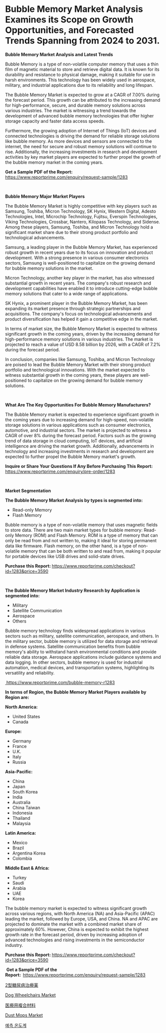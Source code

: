 <p><h1>Bubble Memory Market Analysis Examines its Scope on Growth Opportunities, and Forecasted Trends Spanning from 2024 to 2031.</h1></p><p><strong>Bubble Memory Market Analysis and Latest Trends</strong></p>
<p><p>Bubble Memory is a type of non-volatile computer memory that uses a thin film of magnetic material to store and retrieve digital data. It is known for its durability and resistance to physical damage, making it suitable for use in harsh environments. This technology has been widely used in aerospace, military, and industrial applications due to its reliability and long lifespan.</p><p>The Bubble Memory Market is expected to grow at a CAGR of 7.00% during the forecast period. This growth can be attributed to the increasing demand for high-performance, secure, and durable memory solutions across various industries. The market is witnessing a trend towards the development of advanced bubble memory technologies that offer higher storage capacity and faster data access speeds.</p><p>Furthermore, the growing adoption of Internet of Things (IoT) devices and connected technologies is driving the demand for reliable storage solutions like bubble memory. As more devices and sensors are connected to the internet, the need for secure and robust memory solutions will continue to rise. Additionally, the increasing investments in research and development activities by key market players are expected to further propel the growth of the bubble memory market in the coming years.</p></p>
<p><strong>Get a Sample PDF of the Report:&nbsp;</strong> <a href="https://www.reportprime.com/enquiry/request-sample/1283">https://www.reportprime.com/enquiry/request-sample/1283</a></p>
<p>&nbsp;</p>
<p><strong>Bubble Memory Major Market Players</strong></p>
<p><p>The Bubble Memory Market is highly competitive with key players such as Samsung, Toshiba, Micron Technology, SK Hynix, Western Digital, Adesto Technologies, Intel, Microchip Technology, Fujitsu, Everspin Technologies, Viking Technologies, Crossbar, Nantero, Kilopass Technology, and Sidense. Among these players, Samsung, Toshiba, and Micron Technology hold a significant market share due to their strong product portfolio and technological advancements.</p><p>Samsung, a leading player in the Bubble Memory Market, has experienced robust growth in recent years due to its focus on innovation and product development. With a strong presence in various consumer electronics sectors, Samsung is well-positioned to capitalize on the growing demand for bubble memory solutions in the market.</p><p>Micron Technology, another key player in the market, has also witnessed substantial growth in recent years. The company's robust research and development capabilities have enabled it to introduce cutting-edge bubble memory solutions that cater to a wide range of applications.</p><p>SK Hynix, a prominent player in the Bubble Memory Market, has been expanding its market presence through strategic partnerships and acquisitions. The company's focus on technological advancements and product diversification has helped it gain a competitive edge in the market.</p><p>In terms of market size, the Bubble Memory Market is expected to witness significant growth in the coming years, driven by the increasing demand for high-performance memory solutions in various industries. The market is projected to reach a value of USD 8.58 billion by 2026, with a CAGR of 7.2% during the forecast period.</p><p>In conclusion, companies like Samsung, Toshiba, and Micron Technology are poised to lead the Bubble Memory Market with their strong product portfolio and technological innovations. With the market expected to witness substantial growth in the coming years, these players are well-positioned to capitalize on the growing demand for bubble memory solutions.</p></p>
<p>&nbsp;</p>
<p><strong>What Are The Key Opportunities For Bubble Memory Manufacturers?</strong></p>
<p><p>The Bubble Memory market is expected to experience significant growth in the coming years due to increasing demand for high-speed, non-volatile storage solutions in various applications such as consumer electronics, automotive, and industrial sectors. The market is projected to witness a CAGR of over 8% during the forecast period. Factors such as the growing trend of data storage in cloud computing, IoT devices, and artificial intelligence are driving the market growth. Additionally, advancements in technology and increasing investments in research and development are expected to further propel the Bubble Memory market's growth.</p></p>
<p><strong>Inquire or Share Your Questions If Any Before Purchasing This Report:</strong> <a href="https://www.reportprime.com/enquiry/pre-order/1283">https://www.reportprime.com/enquiry/pre-order/1283</a></p>
<p>&nbsp;</p>
<p><strong>Market Segmentation</strong></p>
<p><strong>The Bubble Memory Market Analysis by types is segmented into:</strong></p>
<p><ul><li>Read-only Memory</li><li>Flash Memory</li></ul></p>
<p><p>Bubble memory is a type of non-volatile memory that uses magnetic fields to store data. There are two main market types for bubble memory: Read-only Memory (ROM) and Flash Memory. ROM is a type of memory that can only be read from and not written to, making it ideal for storing permanent data like firmware. Flash memory, on the other hand, is a type of non-volatile memory that can be both written to and read from, making it popular for portable devices like USB drives and solid-state drives.</p></p>
<p><strong>Purchase this Report:&nbsp;</strong><a href="https://www.reportprime.com/checkout?id=1283&price=3590">https://www.reportprime.com/checkout?id=1283&price=3590</a></p>
<p>&nbsp;</p>
<p><strong>The Bubble Memory Market Industry Research by Application is segmented into:</strong></p>
<p><ul><li>Military</li><li>Satellite Communication</li><li>Aerospace</li><li>Others</li></ul></p>
<p><p>Bubble memory technology finds widespread applications in various sectors such as military, satellite communication, aerospace, and others. In the military sector, bubble memory is utilized for data storage and retrieval in defense systems. Satellite communication benefits from bubble memory's ability to withstand harsh environmental conditions and provide reliable data storage. Aerospace applications include guidance systems and data logging. In other sectors, bubble memory is used for industrial automation, medical devices, and transportation systems, highlighting its versatility and reliability.</p></p>
<p><a href="https://www.reportprime.com/bubble-memory-r1283">&nbsp;https://www.reportprime.com/bubble-memory-r1283</a></p>
<p><strong>In terms of Region, the Bubble Memory Market Players available by Region are:</strong></p>
<p>
    <p> <strong> North America: </strong>
        <ul>
            <li>United States</li>
            <li>Canada</li>
        </ul>
        </p> 
    <p> <strong> Europe: </strong>
        <ul>
            <li>Germany</li>
            <li>France</li>
            <li>U.K.</li>
            <li>Italy</li>
            <li>Russia</li>
        </ul>
        </p> 
    <p> <strong> Asia-Pacific: </strong>
        <ul>
            <li>China</li>
            <li>Japan</li>
            <li>South Korea</li>
            <li>India</li>
            <li>Australia</li>
            <li>China Taiwan</li>
            <li>Indonesia</li>
            <li>Thailand</li>
            <li>Malaysia</li>
        </ul>
        </p> 
    <p> <strong> Latin America: </strong>
        <ul>
            <li>Mexico</li>
            <li>Brazil</li>
            <li>Argentina Korea</li>
            <li>Colombia</li>
        </ul>
        </p> 
    <p> <strong> Middle East & Africa: </strong>
        <ul>
            <li>Turkey</li>
            <li>Saudi</li>
            <li>Arabia</li>
            <li>UAE</li>
            <li>Korea</li>
        </ul>
    </p>
    </p>
<p><p>The bubble memory market is expected to witness significant growth across various regions, with North America (NA) and Asia-Pacific (APAC) leading the market, followed by Europe, USA, and China. NA and APAC are projected to dominate the market with a combined market share of approximately 60%. However, China is expected to exhibit the highest growth rate in the forecast period, driven by increasing adoption of advanced technologies and rising investments in the semiconductor industry.</p></p>
<p><strong>Purchase this Report: </strong><a href="https://www.reportprime.com/checkout?id=1283&price=3590">https://www.reportprime.com/checkout?id=1283&price=3590</a></p>
<p>&nbsp;<strong>Get a Sample PDF of the Report:&nbsp;&nbsp;</strong><a href="https://www.reportprime.com/enquiry/request-sample/1283">https://www.reportprime.com/enquiry/request-sample/1283</a></p>
<p><strong></strong></p>
<p><p><a href="https://github.com/AdellaPrice2023/Market-Research-Report-List-1/blob/main/996583871027.md">2型糖尿病治療薬</a></p><p><a href="https://issuu.com/reportprime-2/docs/dog-wheelchairs-market-size-2030.pptx">Dog Wheelchairs Market</a></p><p><a href="https://github.com/andym141978/Market-Research-Report-List-1/blob/main/764785071026.md">医療用複合材料</a></p><p><a href="https://issuu.com/reportprime-2/docs/dust-mops-market-size-2030.pptx">Dust Mops Market</a></p><p><a href="https://github.com/GabrielBlanda5656/Market-Research-Report-List-1/blob/main/425714068514.md">예측 온도계</a></p></p>